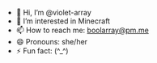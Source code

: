 - 👋 Hi, I’m @violet-array
- 👀 I’m interested in Minecraft
- 📫 How to reach me: boolarray@pm.me
- 😄 Pronouns: she/her
- ⚡ Fun fact: (^_^)

<!---
violet-array/violet-array is a ✨ special ✨ repository because its `README.md` (this file) appears on your GitHub profile.
You can click the Preview link to take a look at your changes.
--->
